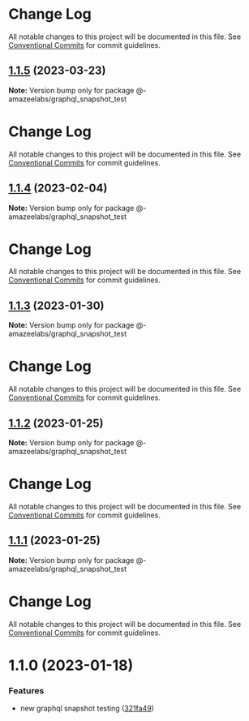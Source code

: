 # Change Log

All notable changes to this project will be documented in this file. See
[Conventional Commits](https://conventionalcommits.org) for commit guidelines.

## [1.1.5](https://github.com/AmazeeLabs/silverback-mono/compare/@-amazeelabs/graphql_snapshot_test@1.1.4...@-amazeelabs/graphql_snapshot_test@1.1.5) (2023-03-23)

**Note:** Version bump only for package @-amazeelabs/graphql_snapshot_test

# Change Log

All notable changes to this project will be documented in this file. See
[Conventional Commits](https://conventionalcommits.org) for commit guidelines.

## [1.1.4](https://github.com/AmazeeLabs/silverback-mono/compare/@-amazeelabs/graphql_snapshot_test@1.1.3...@-amazeelabs/graphql_snapshot_test@1.1.4) (2023-02-04)

**Note:** Version bump only for package @-amazeelabs/graphql_snapshot_test

# Change Log

All notable changes to this project will be documented in this file. See
[Conventional Commits](https://conventionalcommits.org) for commit guidelines.

## [1.1.3](https://github.com/AmazeeLabs/silverback-mono/compare/@-amazeelabs/graphql_snapshot_test@1.1.2...@-amazeelabs/graphql_snapshot_test@1.1.3) (2023-01-30)

**Note:** Version bump only for package @-amazeelabs/graphql_snapshot_test

# Change Log

All notable changes to this project will be documented in this file. See
[Conventional Commits](https://conventionalcommits.org) for commit guidelines.

## [1.1.2](https://github.com/AmazeeLabs/silverback-mono/compare/@-amazeelabs/graphql_snapshot_test@1.1.1...@-amazeelabs/graphql_snapshot_test@1.1.2) (2023-01-25)

**Note:** Version bump only for package @-amazeelabs/graphql_snapshot_test

# Change Log

All notable changes to this project will be documented in this file. See
[Conventional Commits](https://conventionalcommits.org) for commit guidelines.

## [1.1.1](https://github.com/AmazeeLabs/silverback-mono/compare/@-amazeelabs/graphql_snapshot_test@1.1.0...@-amazeelabs/graphql_snapshot_test@1.1.1) (2023-01-25)

**Note:** Version bump only for package @-amazeelabs/graphql_snapshot_test

# Change Log

All notable changes to this project will be documented in this file. See
[Conventional Commits](https://conventionalcommits.org) for commit guidelines.

# 1.1.0 (2023-01-18)

### Features

- new graphql snapshot testing
  ([321fa49](https://github.com/AmazeeLabs/silverback-mono/commit/321fa49e6bcdb6bd8d73b5c06dee5c2c61fc6a28))
